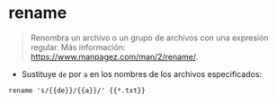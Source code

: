# rename

> Renombra un archivo o un grupo de archivos con una expresión regular.
> Más información: <https://www.manpagez.com/man/2/rename/>.

- Sustituye `de` por `a` en los nombres de los archivos especificados:

`rename 's/{{de}}/{{a}}/' {{*.txt}}`
